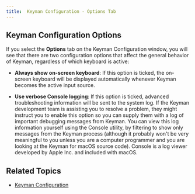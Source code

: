 ```yaml
---
title:  Keyman Configuration - Options Tab
---
```


## Keyman Configuration Options

If you select the **Options** tab on the Keyman Configuration window, you
will see that there are two configuration options that affect the general
behavior of Keyman, regardless of which keyboard is active:

* **Always show on-screen keyboard**: If this option is ticked, the
  on-screen keyboard will be displayed automatically whenever Keyman
  becomes the active input source.

* **Use verbose Console logging**: If this option is ticked, advanced
  troubleshooting information will be sent to the system log. If the
  Keyman development team is assisting you to resolve a problem, they
  might instruct you to enable this option so you can supply them with a
  log of important debugging messages from Keyman. You can view this log
  information yourself using the Console utility, by filtering to show
  only messages from the Keyman process (although it probably won't be
  very meaningful to you unless you are a computer programmer and you are
  looking at the Keyman for macOS source code). Console is a log viewer
  developed by Apple Inc. and included with macOS.

## Related Topics

-   [Keyman Configuration](../config/)
